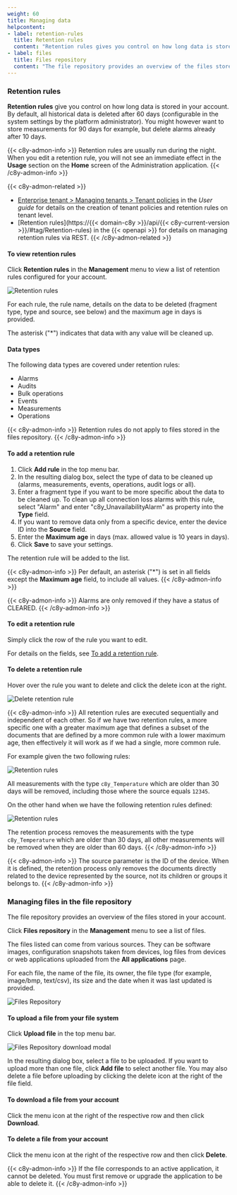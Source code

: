 ```yaml
---
weight: 60
title: Managing data
helpcontent:
- label: retention-rules
  title: Retention rules
  content: "Retention rules gives you control on how long data is stored in your account. By default, all historical data is deleted after 60 days (configurable in the system settings). You can however store measurements for 90 days for example, but delete alarms already after 10 days."
- label: files
  title: Files repository
  content: "The file repository provides an overview of the files stored in your account. The files can come from various sources. They can be software images, configuration snapshots taken from devices, log files from devices or web applications uploaded from the **Own applications** page."
---
```


<a name="retention-rules"></a>
### Retention rules

**Retention rules** give you control on how long data is stored in your account. By default, all historical data is deleted after 60 days (configurable in the system settings by the platform administrator). You might however want to store measurements for 90 days for example, but delete alarms already after 10 days.

{{< c8y-admon-info >}}
Retention rules are usually run during the night. When you edit a retention rule, you will not see an immediate effect in the **Usage** section on the **Home** screen of the Administration application.
{{< /c8y-admon-info >}}

{{< c8y-admon-related >}}
- [Enterprise tenant > Managing tenants > Tenant policies](/users-guide/enterprise-tenant/#tenant-policies) in the <i>User guide</i> for details on the creation of tenant policies and retention rules on tenant level.
- [Retention rules](https://{{< domain-c8y >}}/api/{{< c8y-current-version >}}/#tag/Retention-rules) in the {{< openapi >}} for details on managing retention rules via REST.
{{< /c8y-admon-related >}}


<a name="view-retention-rule"></a>
#### To view retention rules

Click **Retention rules** in the **Management** menu to view a list of retention rules configured for your account.

<img src="/images/users-guide/Administration/admin-retention-rules.png" alt="Retention rules">

For each rule, the rule name, details on the data to be deleted (fragment type, type and source, see below) and the maximum age in days is provided.

The asterisk ("*") indicates that data with any value will be cleaned up.

#### Data types

The following data types are covered under retention rules:
+ Alarms
+ Audits
+ Bulk operations
+ Events
+ Measurements
+ Operations

{{< c8y-admon-info >}}
Retention rules do not apply to files stored in the files repository.
{{< /c8y-admon-info >}}

<a name="add-retention-rule"></a>
#### To add a retention rule

1. Click **Add rule** in the top menu bar.
2. In the resulting dialog box, select the type of data to be cleaned up (alarms, measurements, events, operations, audit logs or all).
3. Enter a fragment type if you want to be more specific about the data to be cleaned up. To clean up all connection loss alarms with this rule, select "Alarm" and enter "c8y_UnavailabilityAlarm" as property into the **Type** field.
4. If you want to remove data only from a specific device, enter the device ID into the **Source** field.
5. Enter the **Maximum age** in days (max. allowed value is 10 years in days).
6. Click **Save** to save your settings.

The retention rule will be added to the list.

{{< c8y-admon-info >}}
Per default, an asterisk ("*") is set in all fields except the **Maximum age** field, to include all values.
{{< /c8y-admon-info >}}

{{< c8y-admon-info >}}
Alarms are only removed if they have a status of CLEARED.
{{< /c8y-admon-info >}}

#### To edit a retention rule

Simply click the row of the rule you want to edit.

For details on the fields, see [To add a retention rule](#add-retention-rule).


#### To delete a retention rule

Hover over the rule you want to delete and click the delete icon at the right.

<img src="/images/users-guide/Administration/admin-retention-rules-delete.png" alt="Delete retention rule">

{{< c8y-admon-info >}}
All retention rules are executed sequentially and independent of each other. So if we have two retention rules, a more specific one with a greater maximum age that defines a subset of the documents that are defined by a more common rule with a lower maximum age, then effectively it will work as if we had a single, more common rule.

For example given the two following rules:

<img src="/images/users-guide/Administration/admin-retention-rules-commspec1.png" alt="Retention rules"/>

All measurements with the type `c8y_Temperature` which are older than 30 days will be removed, including those where the source equals `12345`.

On the other hand when we have the following retention rules defined:

<img src="/images/users-guide/Administration/admin-retention-rules-commspec2.png" alt="Retention rules"/>

The retention process removes the measurements with the type `c8y_Temperature` which are older than 30 days, all other measurements will be removed when they are older than 60 days.
{{< /c8y-admon-info >}}

{{< c8y-admon-info >}}
The source parameter is the ID of the device. When it is defined, the retention process only removes the documents directly related to the device represented by the source, not its children or groups it belongs to.
{{< /c8y-admon-info >}}

<a name="files"></a>
### Managing files in the file repository

The file repository provides an overview of the files stored in your account.

Click **Files repository** in the **Management** menu to see a list of files.

The files listed can come from various sources. They can be software images, configuration snapshots taken from devices, log files from devices or web applications uploaded from the **All applications** page.

For each file, the name of the file, its owner, the file type (for example, image/bmp, text/csv), its size and the date when it was last updated is provided.

<img src="/images/users-guide/Administration/admin-files-repository.png" alt="Files Repository" style="max-width: 100%">

#### To upload a file from your file system

Click **Upload file** in the top menu bar.

<img src="/images/users-guide/Administration/admin-files-repository-upload.png" alt="Files Repository download modal" style="max-width: 100%">

In the resulting dialog box, select a file to be uploaded. If you want to upload more than one file, click **Add file** to select another file. You may also delete a file before uploading by clicking the delete icon at the right of the file field.


#### To download a file from your account

Click the menu icon at the right of the respective row and then click **Download**.


#### To delete a file from your account

Click the menu icon at the right of the respective row and then click **Delete**.

{{< c8y-admon-info >}}
If the file corresponds to an active application, it cannot be deleted. You must first remove or upgrade the application to be able to delete it.
{{< /c8y-admon-info >}}
